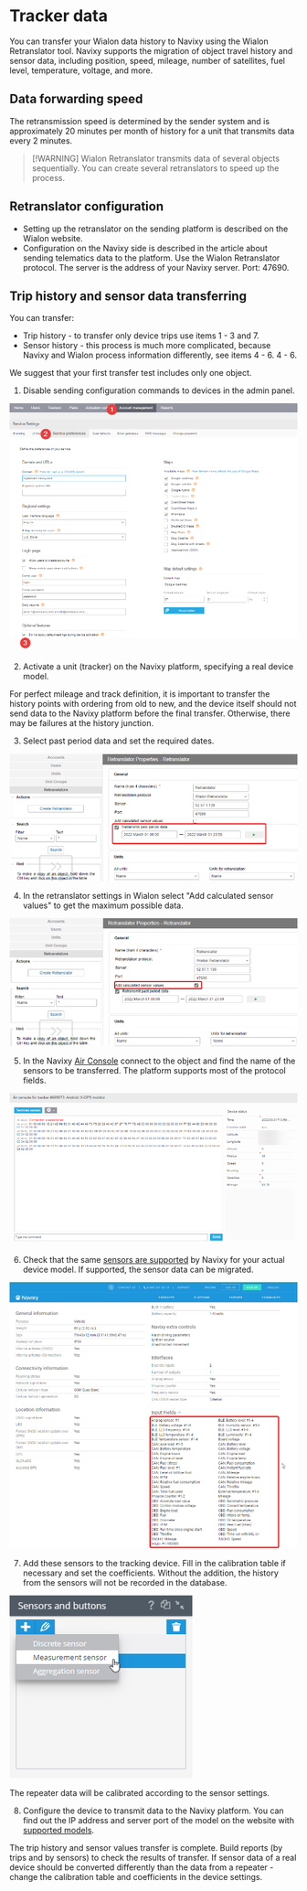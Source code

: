 # Tracker data

You can transfer your Wialon data history to Navixy using the Wialon Retranslator tool. Navixy supports the migration of object travel history and sensor data, including position, speed, mileage, number of satellites, fuel level, temperature, voltage, and more.

## Data forwarding speed

The retransmission speed is determined by the sender system and is approximately 20 minutes per month of history for a unit that transmits data every 2 minutes.

> \[!WARNING] Wialon Retranslator transmits data of several objects sequentially. You can create several retranslators to speed up the process.

## Retranslator configuration

* Setting up the retranslator on the sending platform is described on the Wialon website.
* Configuration on the Navixy side is described in the article about sending telematics data to the platform. Use the Wialon Retranslator protocol. The server is the address of your Navixy server. Port: 47690.

## Trip history and sensor data transferring

You can transfer:

* Trip history - to transfer only device trips use items 1 - 3 and 7.
* Sensor history - this process is much more complicated, because Navixy and Wialon process information differently, see items 4 - 6. 4 - 6.

We suggest that your first transfer test includes only one object.

1. Disable sending configuration commands to devices in the admin panel.

![On-Premise - Trackers migration from Wialon - Tracker data](../../../../on-premise/qa/migrating-users/migrating-from-wialon/trackers-migration-from-wialon/attachments/image-20230810-124747.png)

2. Activate a unit (tracker) on the Navixy platform, specifying a real device model.

For perfect mileage and track definition, it is important to transfer the history points with ordering from old to new, and the device itself should not send data to the Navixy platform before the final transfer. Otherwise, there may be failures at the history junction.

3. Select past period data and set the required dates.

![On-Premise - Trackers migration from Wialon - Tracker data](../../../../on-premise/qa/migrating-users/migrating-from-wialon/trackers-migration-from-wialon/attachments/image-20230810-124838.png)

4. In the retranslator settings in Wialon select "Add calculated sensor values" to get the maximum possible data.

![On-Premise - Trackers migration from Wialon - Tracker data](../../../../on-premise/qa/migrating-users/migrating-from-wialon/trackers-migration-from-wialon/attachments/image-20230810-124858.png)

5. In the Navixy [Air Console](https://squaregps.atlassian.net/wiki/spaces/AP/pages/2352349404/Air+console)  connect to the object and find the name of the sensors to be transferred. The platform supports most of the protocol fields.

![On-Premise - Trackers migration from Wialon - Tracker data](../../../../on-premise/qa/migrating-users/migrating-from-wialon/trackers-migration-from-wialon/attachments/image-20230810-124924.png)

6. Check that the same [sensors are supported](https://www.navixy.com/devices/) by Navixy for your actual device model. If supported, the sensor data can be migrated.

![On-Premise - Trackers migration from Wialon - Tracker data](../../../../on-premise/qa/migrating-users/migrating-from-wialon/trackers-migration-from-wialon/attachments/image-20230810-124940.png)

7. Add these sensors to the tracking device. Fill in the calibration table if necessary and set the coefficients. Without the addition, the history from the sensors will not be recorded in the database.

![On-Premise - Trackers migration from Wialon - Tracker data](../../../../on-premise/qa/migrating-users/migrating-from-wialon/trackers-migration-from-wialon/attachments/image-20230810-125012.png)

The repeater data will be calibrated according to the sensor settings.

8. Configure the device to transmit data to the Navixy platform. You can find out the IP address and server port of the model on the website with [supported models](https://www.navixy.com/devices/).

The trip history and sensor values transfer is complete. Build reports (by trips and by sensors) to check the results of transfer. If sensor data of a real device should be converted differently than the data from a repeater - change the calibration table and coefficients in the device settings.
